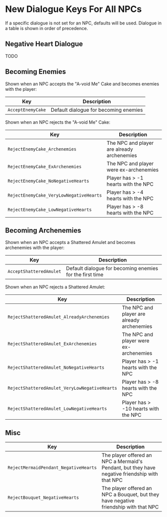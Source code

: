# New Dialogue Keys For All NPCs

If a specific dialogue is not set for an NPC, defaults will be used. Dialogue in a table is shown in order of precedence.

## Negative Heart Dialogue

TODO

## Becoming Enemies

Shown when an NPC accepts the "A-void Me" Cake and becomes enemies with the player:

| Key | Description |
| --- | ----------- |
| `AcceptEnemyCake` | Default dialogue for becoming enemies |

Shown when an NPC rejects the "A-void Me" Cake:

| Key | Description |
| --- | ----------- |
| `RejectEnemyCake_Archenemies` | The NPC and player are already archenemies |
| `RejectEnemyCake_ExArchenemies` | The NPC and player were ex-archenemies |
| `RejectEnemyCake_NoNegativeHearts` | Player has > -1 hearts with the NPC |
| `RejectEnemyCake_VeryLowNegativeHearts` | Player has > -4 hearts with the NPC |
| `RejectEnemyCake_LowNegativeHearts` | Player has > -8 hearts with the NPC |

## Becoming Archenemies

Shown when an NPC accepts a Shattered Amulet and becomes archenemies with the player:

| Key | Description |
| --- | ----------- |
| `AcceptShatteredAmulet` | Default dialogue for becoming enemies for the first time |

Shown when an NPC rejects a Shattered Amulet:

| Key | Description |
| --- | ----------- |
| `RejectShatteredAmulet_AlreadyArchenemies` | The NPC and player are already archenemies |
| `RejectShatteredAmulet_ExArchenemies` | The NPC and player were ex-archenemies |
| `RejectShatteredAmulet_NoNegativeHearts` | Player has > -1 hearts with the NPC |
| `RejectShatteredAmulet_VeryLowNegativeHearts` | Player has > -8 hearts with the NPC |
| `RejectShatteredAmulet_LowNegativeHearts` | Player has > -10 hearts with the NPC |

## Misc

| Key | Description |
| --- | ----------- |
| `RejectMermaidPendant_NegativeHearts` | The player offered an NPC a Mermaid's Pendant, but they have negative friendship with that NPC |
| `RejectBouquet_NegativeHearts` | The player offered an NPC a Bouquet, but they have negative friendship with that NPC |